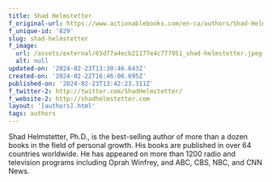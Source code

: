 ```yaml
---
title: Shad Helmstetter
f_original-url: https://www.actionablebooks.com/en-ca/authors/Shad-Helmstetter/
f_unique-id: '829'
slug: shad-helmstetter
f_image:
  url: /assets/external/65d77a4ecb21177e4c777951_shad-helmstetter.jpeg
  alt: null
updated-on: '2024-02-23T13:30:46.643Z'
created-on: '2024-02-22T16:46:06.695Z'
published-on: '2024-02-23T13:42:23.311Z'
f_twitter-2: http://twitter.com/ShadHelmstetter/
f_website-2: http://shadhelmstetter.com
layout: '[authors].html'
tags: authors
---
```


Shad Helmstetter, Ph.D., is the best-selling author of more than a dozen books in the field of personal growth. His books are published in over 64 countries worldwide. He has appeared on more than 1200 radio and television programs including Oprah Winfrey, and ABC, CBS, NBC, and CNN News.
